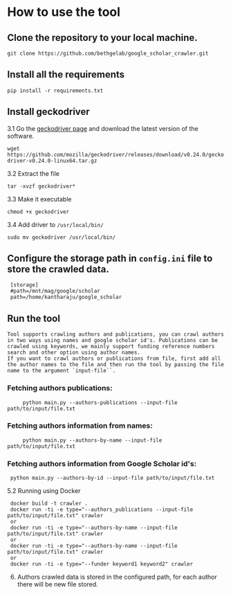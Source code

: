 # How to use the tool

## Clone the repository to your local machine.
 
   ```git clone https://github.com/bethgelab/google_scholar_crawler.git```
## Install all the requirements

   ```pip install -r requirements.txt```
    
## Install geckodriver

   3.1 Go the [geckodriver page]("https://github.com/mozilla/geckodriver/releases") and download the latest version of the software.
    
   ```wget https://github.com/mozilla/geckodriver/releases/download/v0.24.0/geckodriver-v0.24.0-linux64.tar.gz```
        
   3.2 Extract the file
    
   ```tar -xvzf geckodriver*```
        
   3.3 Make it executable
    
   ```chmod +x geckodriver```
        
   3.4 Add driver to `/usr/local/bin/`
    
   ```sudo mv geckodriver /usr/local/bin/```
        
## Configure the storage path in `config.ini` file to store the crawled data.

   ```
    [storage]
    #path=/mnt/mag/google/scholar
    path=/home/kantharaju/google_scholar
   ```

## Run the tool
          
    Tool supports crawling authors and publications, you can crawl authors in two ways using names and google scholar id's. Publications can be crawled using keywords, we mainly support funding reference numbers search and other option using author names.
    If you want to crawl authors or publications from file, first add all the author names to the file and then run the tool by passing the file name to the argument `input-file``.
        
        
### Fetching authors publications:  
    
   ```
        python main.py --authors-publications --input-file path/to/input/file.txt
   ```

### Fetching authors information from names:  
   ```
        python main.py --authors-by-name --input-file path/to/input/file.txt
   ```
### Fetching authors information from Google Scholar id's:  
   
   ```
    python main.py --authors-by-id --input-file path/to/input/file.txt
   ```


5.2 Running using Docker

   ```
    docker build -t crawler .
    docker run -ti -e type="--authors_publications --input-file path/to/input/file.txt" crawler
    or
    docker run -ti -e type="--authors-by-name --input-file path/to/input/file.txt" crawler
    or 
    docker run -ti -e type="--authors-by-name --input-file path/to/input/file.txt" crawler 
    or
    docker run -ti -e type="--funder keyword1 keyword2" crawler 
   ```
    
   
6. Authors crawled data is stored in the configured path, for each author there will be new file stored.

    
